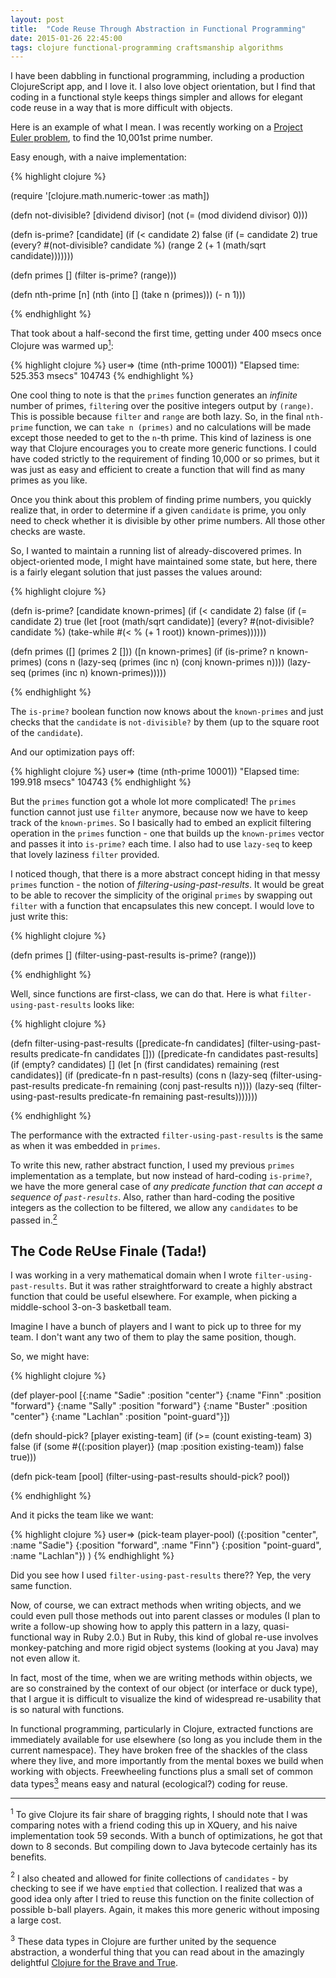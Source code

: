 ```yaml
---
layout: post
title:  "Code Reuse Through Abstraction in Functional Programming"
date: 2015-01-26 22:45:00
tags: clojure functional-programming craftsmanship algorithms
---
```


I have been dabbling in functional programming, including a production
ClojureScript app, and I love it. I also love object orientation, but I find
that coding in a functional style keeps things simpler and allows for elegant
code reuse in a way that is more difficult with objects.

Here is an example of what I mean. I was recently working on a [Project Euler
problem](https://projecteuler.net/problem=7), to find the 10,001st prime
number.

Easy enough, with a naive implementation:

{% highlight clojure %}

(require '[clojure.math.numeric-tower :as math])

(defn not-divisible? [dividend divisor]
  (not (= (mod dividend divisor) 0)))

(defn is-prime? [candidate]
  (if (< candidate 2)
    false
    (if (= candidate 2)
      true
      (every? #(not-divisible? candidate %) (range 2 (+ 1 (math/sqrt candidate)))))))

(defn primes [] (filter is-prime? (range)))

(defn nth-prime [n]
  (nth (into [] (take n (primes))) (- n 1)))

{% endhighlight %}

That took about a half-second the first time, getting under 400 msecs once
Clojure was warmed up[<sup>1</sup>](#fn-bragging):

{% highlight clojure %}
user=> (time (nth-prime 10001))
"Elapsed time: 525.353 msecs"
104743
{% endhighlight %}

One cool thing to note is that the `primes` function generates an _infinite_
number of primes, `filter`ing over the positive integers output by `(range)`.
This is possible because `filter` and `range` are both lazy. So, in the final
`nth-prime` function, we can `take n (primes)` and no calculations will be made
except those needed to get to the `n`-th prime. This kind of laziness is one
way that Clojure encourages you to create more generic functions. I could have
coded strictly to the requirement of finding 10,000 or so primes, but it was
just as easy and efficient to create a function that will find as many primes
as you like.

Once you think about this problem of finding prime numbers, you quickly realize
that, in order to determine if a given `candidate` is prime, you only need to
check whether it is divisible by other prime numbers. All those other checks
are waste.

So, I wanted to maintain a running list of already-discovered primes. In
object-oriented mode, I might have maintained some state, but here, there is a
fairly elegant solution that just passes the values around:

{% highlight clojure %}

(defn is-prime? [candidate known-primes]
 (if (< candidate 2)
   false
   (if (= candidate 2)
     true
     (let [root (math/sqrt candidate)]
       (every? #(not-divisible? candidate %) (take-while
                                         #(< % (+ 1 root))
                                         known-primes))))))

(defn primes
  ([] (primes 2 []))
  ([n known-primes] 
   (if (is-prime? n known-primes)
     (cons n (lazy-seq (primes (inc n) (conj known-primes n))))
     (lazy-seq (primes (inc n) known-primes)))))

{% endhighlight %}

The `is-prime?` boolean function now knows about the `known-primes` and just
checks that the `candidate` is `not-divisible?` by them (up to the
square root of the `candidate`).

And our optimization pays off:

{% highlight clojure %}
user=> (time (nth-prime 10001))
"Elapsed time: 199.918 msecs"
104743
{% endhighlight %}

But the `primes` function got a whole lot more complicated! The `primes`
function cannot just use `filter` anymore, because now we have to keep track of
the `known-primes`. So I basically had to embed an explicit filtering operation
in the `primes` function - one that builds up the `known-primes` vector and
passes it into `is-prime?` each time. I also had to use `lazy-seq` to keep
that lovely laziness `filter` provided.

I noticed though, that there is a more abstract concept hiding in that messy
`primes` function - the notion of *filtering-using-past-results*. It would be
great to be able to recover the simplicity of the original `primes` by swapping
out `filter` with a function that encapsulates this new concept. I would love to just write this:

{% highlight clojure %}

(defn primes [] (filter-using-past-results is-prime? (range)))

{% endhighlight %}

Well, since functions are first-class, we can do that. Here is what
`filter-using-past-results` looks like:

{% highlight clojure %}

(defn filter-using-past-results 
  ([predicate-fn candidates] (filter-using-past-results predicate-fn candidates []))
  ([predicate-fn candidates past-results]
   (if (empty? candidates)
     []
     (let [n (first candidates) remaining (rest candidates)]
       (if (predicate-fn n past-results)
         (cons n (lazy-seq (filter-using-past-results predicate-fn
                                                      remaining
                                                      (conj past-results n))))
         (lazy-seq (filter-using-past-results predicate-fn remaining past-results)))))))

{% endhighlight %}

The performance with the extracted `filter-using-past-results` is the same as
when it was embedded in `primes`.

To write this new, rather abstract function, I used my previous `primes`
implementation as a template, but now instead of hard-coding `is-prime?`, we
have the more general case of _any predicate function that can accept a
sequence of `past-results`_. Also, rather than hard-coding the positive
integers as the collection to be filtered, we allow any `candidates` to be
passed in.[<sup>2</sup>](#fn-cheated) 

The Code ReUse Finale (Tada!)
----------

I was working in a very mathematical domain when I wrote
`filter-using-past-results`. But it was rather straightforward to create a
highly abstract function that could be useful elsewhere. For example, when
picking a middle-school 3-on-3 basketball team.

Imagine I have a bunch of players and I want to pick up to three for my team. I
don't want any two of them to play the same position, though.

So, we might have:

{% highlight clojure %}

(def player-pool [{:name "Sadie"   :position "center"}
                  {:name "Finn"    :position "forward"}
                  {:name "Sally"   :position "forward"}
                  {:name "Buster"  :position "center"}
                  {:name "Lachlan" :position "point-guard"}])

(defn should-pick? [player existing-team]
  (if (>= (count existing-team) 3)
    false
    (if (some #{(:position player)} (map :position existing-team))
      false
      true)))

(defn pick-team [pool] (filter-using-past-results should-pick? pool))

{% endhighlight %}

And it picks the team like we want:

{% highlight clojure %}
user=> (pick-team player-pool)
({:position "center", :name "Sadie"}
 {:position "forward", :name "Finn"}
 {:position "point-guard", :name "Lachlan"}) )
{% endhighlight %}

Did you see how I used `filter-using-past-results` there?? Yep, the very same
function.

Now, of course, we can extract methods when writing objects, and we could even
pull those methods out into parent classes or modules (I plan to write a
follow-up showing how to apply this pattern in a lazy, quasi-functional way in
Ruby 2.0.) But in Ruby, this kind of global re-use involves monkey-patching and
more rigid object systems (looking at you Java) may not even allow it.

In fact, most of the time, when we are writing methods within objects, we are
so constrained by the context of our object (or interface or duck type), that I
argue it is difficult to visualize the kind of widespread re-usability that is
so natural with functions.

In functional programming, particularly in Clojure, extracted functions are
immediately available for use elsewhere (so long as you include them in the
current namespace). They have broken free of the shackles of the class where
they live, and more importantly from the mental boxes we build when working
with objects. Freewheeling functions plus a small set of common data
types[<sup>3</sup>](#fn-seq) means easy and natural (ecological?) coding for
reuse.

-------

<a name="fn-bragging"><sup>1</sup></a> To give Clojure its fair share of
bragging rights, I should note that I was comparing notes with a friend coding
this up in XQuery, and his naive implementation took 59 seconds. With a bunch
of optimizations, he got that down to 8 seconds. But compiling down to Java
bytecode certainly has its benefits.

<a name="fn-cheated"><sup>2</sup></a> I also cheated and allowed for finite
collections of `candidates` - by checking to see if we have `emptied` that
collection. I realized that was a good idea only after I tried to reuse this
function on the finite collection of possible b-ball players. Again, it makes
this more generic without imposing a large cost.

<a name="fn-seq"><sup>3</sup></a> These data types in Clojure are further
united by the sequence abstraction, a wonderful thing that you can read about
in the amazingly delightful [Clojure for the Brave and
True](http://www.braveclojure.com/core-functions-in-depth/#2__The_Sequence_Abstraction).
